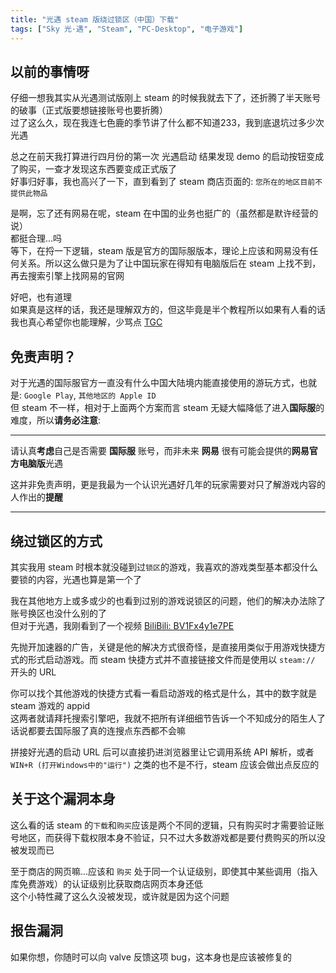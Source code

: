 ```yaml
---
title: "光遇 steam 版绕过锁区（中国）下载"
tags: ["Sky 光·遇", "Steam", "PC-Desktop", "电子游戏"]
---
```


## 以前的事情呀

仔细一想我其实从光遇测试版刚上 steam 的时候我就去下了，还折腾了半天账号的破事（正式版要想链接账号也要折腾）\
过了这么久，现在我连七色鹿的季节讲了什么都不知道233，我到底退坑过多少次光遇

总之在前天我打算进行四月份的第一次 光遇启动 结果发现 demo 的启动按钮变成了购买，一查才发现这东西要变成正式版了\
好事归好事，我也高兴了一下，直到看到了 steam 商店页面的: `您所在的地区目前不提供此物品`

是啊，忘了还有网易在呢，steam 在中国的业务也挺广的（虽然都是默许经营的说）\
都挺合理...吗\
等下，在捋一下逻辑，steam 版是官方的国际服版本，理论上应该和网易没有任何关系。所以这么做只是为了让中国玩家在得知有电脑版后在 steam 上找不到，再去搜索引擎上找网易的官网

好吧，也有道理\
如果真是这样的话，我还是理解双方的，但这毕竟是半个教程所以如果有人看的话我也真心希望你也能理解，少骂点 [TGC](https://thatgamecompany.com)

## 免责声明？

对于光遇的国际服官方一直没有什么中国大陆境内能直接使用的游玩方式，也就是: `Google Play`, `其他地区的 Apple ID`\
但 steam 不一样，相对于上面两个方案而言 steam 无疑大幅降低了进入**国际服**的难度，所以**请务必注意**:

---

请认真**考虑**自己是否需要 **国际服** 账号，而非未来 **网易** 很有可能会提供的**网易官方电脑版**光遇

这并非免责声明，更是我最为一个认识光遇好几年的玩家需要对只了解游戏内容的人作出的**提醒**

---

## 绕过锁区的方式

其实我用 steam 时根本就没碰到过`锁区`的游戏，我喜欢的游戏类型基本都没什么要锁的内容，光遇也算是第一个了

我在其他地方上或多或少的也看到过别的游戏说锁区的问题，他们的解决办法除了账号换区也没什么别的了\
但对于光遇，我刚看到了一个视频 [BiliBili: BV1Fx4y1e7PE](https://www.bilibili.com/video/BV1Fx4y1e7PE)

先抛开加速器的广告，关键是他的解决方式很奇怪，是直接用类似于用游戏快捷方式的形式启动游戏。而 steam 快捷方式并不直接链接文件而是使用以 `steam://` 开头的 URL

你可以找个其他游戏的快捷方式看一看启动游戏的格式是什么，其中的数字就是 steam 游戏的 appid\
这两者就请拜托搜索引擎吧，我就不把所有详细细节告诉一个不知成分的陌生人了\
话说都要去国际服了真的连搜点东西都不会嘛

拼接好光遇的启动 URL 后可以直接扔进浏览器里让它调用系统 API 解析，或者 `WIN+R (打开Windows中的"运行")` 之类的也不是不行，steam 应该会做出点反应的

## 关于这个漏洞本身

这么看的话 steam 的`下载`和`购买`应该是两个不同的逻辑，只有购买时才需要验证账号地区，而获得下载权限本身不验证，只不过大多数游戏都是要付费购买的所以没被发现而已

至于商店的网页嘛...应该和 `购买` 处于同一个认证级别，即使其中某些调用（指入库免费游戏）的认证级别比获取商店网页本身还低\
这个小特性藏了这么久没被发现，或许就是因为这个问题

## 报告漏洞

如果你想，你随时可以向 valve 反馈这项 bug，这本身也是应该被修复的
